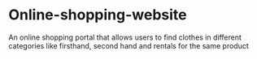 # Online-shopping-website
An online shopping portal that allows users to find clothes in different categories like firsthand, second hand and rentals for the same product
